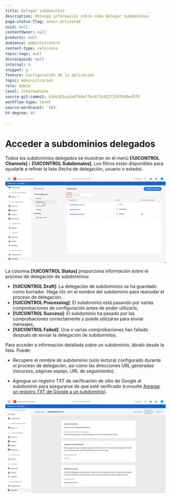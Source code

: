 ```yaml
---
title: Delegar subdominios
description: Obtenga información sobre cómo delegar subdominios
page-status-flag: never-activated
uuid: null
contentOwner: null
products: null
audience: administrators
content-type: reference
topic-tags: null
discoiquuid: null
internal: n
snippet: y
feature: Configuración de la aplicación
topic: Administración
role: Admin
level: Intermediate
source-git-commit: 63de381ea3a87b9a77bc6f1643272597b50ed575
workflow-type: tm+mt
source-wordcount: '163'
ht-degree: 6%

---
```



# Acceder a subdominios delegados

Todos los subdominios delegados se muestran en el menú **[!UICONTROL Channels]** / **[!UICONTROL Subdomains]**. Los filtros están disponibles para ayudarle a refinar la lista (fecha de delegación, usuario o estado).

![](../assets/subdomain-list.png)

La columna **[!UICONTROL Status]** proporciona información sobre el proceso de delegación de subdominios:

* **[!UICONTROL Draft]**: La delegación de subdominios se ha guardado como borrador. Haga clic en el nombre del subdominio para reanudar el proceso de delegación.
* **[!UICONTROL Processing]**: El subdominio está pasando por varias comprobaciones de configuración antes de poder utilizarlo,
* **[!UICONTROL Success]**: El subdominio ha pasado por las comprobaciones correctamente y puede utilizarse para enviar mensajes,
* **[!UICONTROL Failed]**: Una o varias comprobaciones han fallado después de enviar la delegación de subdominios.

Para acceder a información detallada sobre un subdominio, ábralo desde la lista. Puede:

* Recupere el nombre de subdominio (solo lectura) configurado durante el proceso de delegación, así como las direcciones URL generadas (recursos, páginas espejo, URL de seguimiento).

* Agregue un registro TXT de verificación de sitio de Google al subdominio para asegurarse de que esté verificado (consulte [Agregar un registro TXT de Google a un subdominio](google-txt.md)).

![](../assets/subdomain-delegated.png)
